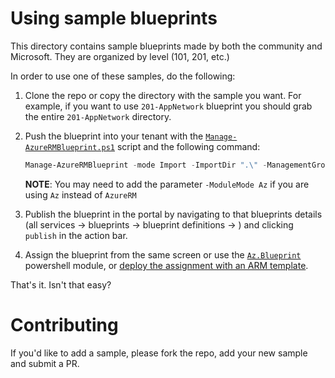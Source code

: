 # Using sample blueprints

This directory contains sample blueprints made by both the community and Microsoft. They are organized by level (101, 201, etc.)

In order to use one of these samples, do the following:

1. Clone the repo or copy the directory with the sample you want. For example, if you want to use `201-AppNetwork` blueprint you should grab the entire `201-AppNetwork` directory.
2. Push the blueprint into your tenant with the [`Manage-AzureRMBlueprint.ps1`](https://www.powershellgallery.com/packages/Manage-AzureRMBlueprint) script and the following command:
    ```powershell
    Manage-AzureRMBlueprint -mode Import -ImportDir ".\" -ManagementGroupID "ManagementGroupId"
    ```
    **NOTE**: You may need to add the parameter `-ModuleMode Az` if you are using `Az` instead of `AzureRM`

3. Publish the blueprint in the portal by navigating to that blueprints details (all services -> blueprints -> blueprint definitions -> <YOUR BLUEPRINT>) and clicking `publish` in the action bar.
4. Assign the blueprint from the same screen or use the [`Az.Blueprint`](https://www.powershellgallery.com/packages/Az.Blueprint) powershell module, or [deploy the assignment with an ARM template](../assign-blueprint//as-template-deployment).


That's it. Isn't that easy?

# Contributing

If you'd like to add a sample, please fork the repo, add your new sample and submit a PR.